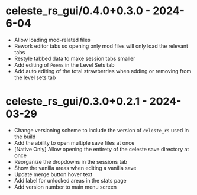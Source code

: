# celeste_rs_gui/0.4.0+0.3.0 - 2024-6-04
- Allow loading mod-related files
- Rework editor tabs so opening only mod files will only load the relevant tabs
- Restyle tabbed data to make session tabs smaller
- Add editing of `Poem`s in the Level Sets tab
- Add auto editing of the total strawberries when adding or removing from the level sets tab

# celeste_rs_gui/0.3.0+0.2.1 - 2024-03-29
- Change versioning scheme to include the version of `celeste_rs` used in the build
- Add the ability to open multiple save files at once
- [Native Only] Allow opening the entirety of the celeste save directory at once
- Reorganize the dropdowns in the sessions tab
- Show the vanilla areas when editing a vanilla save
- Update merge button hover text
- Add label for unlocked areas in the stats page
- Add version number to main menu screen